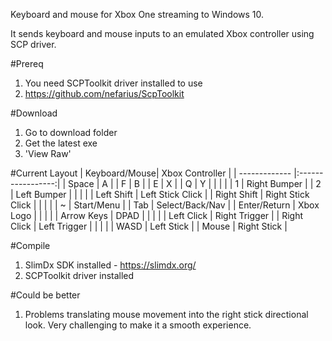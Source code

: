 Keyboard and mouse for Xbox One streaming to Windows 10.

It sends keyboard and mouse inputs to an emulated Xbox controller using SCP driver.

#Prereq
1.  You need SCPToolkit driver installed to use
2.  https://github.com/nefarius/ScpToolkit

#Download
1. Go to download folder
2. Get the latest exe
3. 'View Raw'

#Current Layout
| Keyboard/Mouse| Xbox Controller   |
| ------------- |:-----------------:|
| Space         | A                 |
| F             | B                 |
| E             | X                 |
| Q             | Y                 |
|               |                   |
| 1             | Right Bumper      |
| 2             | Left Bumper       |
|               |                   |
| Left Shift    | Left Stick Click  |
| Right Shift   | Right Stick Click |
|               |                   |
| ~             | Start/Menu        |
| Tab           | Select/Back/Nav   |
| Enter/Return  | Xbox Logo         |
|               |                   |
| Arrow Keys    | DPAD              |
|               |                   |
| Left Click    | Right Trigger     |
| Right Click   | Left Trigger      |
|               |                   |
| WASD          | Left Stick        |
| Mouse         | Right Stick       |

#Compile
1.  SlimDx SDK installed - https://slimdx.org/
2.  SCPToolkit driver installed

#Could be better
1.  Problems translating mouse movement into the right stick directional look.  Very challenging to make it a smooth experience.  
